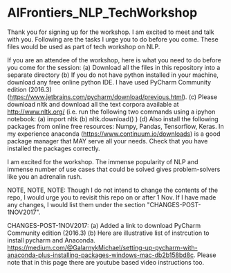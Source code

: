 # AIFrontiers_NLP_TechWorkshop
Thank you for signing up for the workshop. I am excited to meet and talk with you. Following are the tasks I urge you to do before you come. These files would be used as part of tech workshop on NLP.


If you are an attendee of the workshop, here is what you need to do before you come for the session:
(a) Download all the files in this repository into a separate directory
(b) If you do not have python installed in your machine, download any free online python IDE. I have used PyCharm Community edition (2016.3) (https://www.jetbrains.com/pycharm/download/previous.html).
(c) Please download nltk and download all the text corpora available at http://www.nltk.org/ (i.e. run the following two commands using a ipyhon notebook: (a) import nltk (b) nltk.download()  ) 
(d) Also install the following packages from online free resources: Numpy, Pandas, Tensorflow, Keras. 
In my experience anaconda (https://www.continuum.io/downloads) is a good package manager that MAY serve all your needs. Check that you have installed the packages correctly. 


I am excited for the workshop. The immense popularity of NLP and immense number of use cases that could be solved gives problem-solvers like you an adrenalin rush.


NOTE, NOTE, NOTE: Though I do not intend to change the contents of the repo, I would urge you to revisit this repo on or after 1 Nov. If I have made any changes, I would list them under the section "CHANGES-POST-1NOV2017".



CHANGES-POST-1NOV2017: (a) Added a link to download PyCharm Community edition (2016.3)
(b) Here are illustrative list of instrcution to install pycharm and Anaconda. https://medium.com/@GalarnykMichael/setting-up-pycharm-with-anaconda-plus-installing-packages-windows-mac-db2b158bd8c. Please note that in this page there are youtube based video instructions too.
